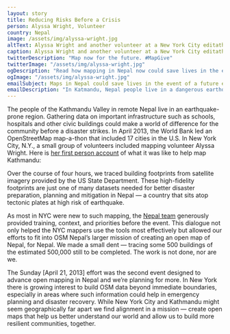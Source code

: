 ```yaml
---
layout: story
title: Reducing Risks Before a Crisis
person: Alyssa Wright, Volunteer 
country: Nepal
image: /assets/img/alyssa-wright.jpg
altText: Alyssa Wright and another volunteer at a New York City editathon to map Kathmandu Valley, Nepal, April 21, 2013. Photo by The OpenStreetMap (OSM) Community of Nepal.
caption: Alyssa Wright and another volunteer at a New York City editathon to map Kathmandu Valley, Nepal, April 21, 2013. Photo by The OpenStreetMap (OSM) Community of Nepal.
twitterDescription: "Map now for the future. #MapGive"
twitterImage: "/assets/img/alyssa-wright.jpg"
ogDescription: "Read how mapping in Nepal now could save lives in the event of a future earthquake."
ogImage: "/assets/img/alyssa-wright.jpg"
emailSubject: Maps in Nepal could save lives in the event of a future earthquake.
emailDescription: "In Katmandu, Nepal people live in a dangerous earthquake zone. Gathering data on critical infrastructures such as schools, hospitals and government offices now could make the difference between life and death."
---
```


The people of the Kathmandu Valley in remote Nepal live in an earthquake-prone region. Gathering data on important infrastructure such as schools, hospitals and other civic buildings could make a world of difference for the community before a disaster strikes. In April 2013, the World Bank led an OpenStreetMap map-a-thon that included 17 cities in the U.S. In New York City, N.Y., a small group of volunteers included mapping volunteer Alyssa Wright. Here is <a href="http://www.osmnepal.org/us-spring-editathon-2013/" target="_blank">her first person account</a> of what it was like to help map Kathmandu:

Over the course of four hours, we traced building footprints from satellite imagery provided by the US State Department. These high-fidelity footprints are just one of many datasets needed for better disaster preparation, planning and mitigation in Nepal — a country that sits atop tectonic plates at high risk of earthquake.

As most in NYC were new to such mapping, the <a href="http://www.osmnepal.org/about/" target ="_blank">Nepal team</a> generously provided training, context, and priorities before the event. This dialogue not only helped the NYC mappers use the tools most effectively but allowed our efforts to fit into OSM Nepal’s larger mission of creating an open map of Nepal, for Nepal. We made a small dent — tracing some 500 buildings of the estimated 500,000 still to be completed. The work is not done, nor are we.

The Sunday [April 21, 2013] effort was the second event designed to advance open mapping in Nepal and we’re planning for more. In New York there is growing interest to build OSM data beyond immediate boundaries, especially in areas where such information could help in emergency planning and disaster recovery. While New York City and Kathmandu might seem geographically far apart we find alignment in a mission — create open maps that help us better understand our world and allow us to build more resilient communities, together.
